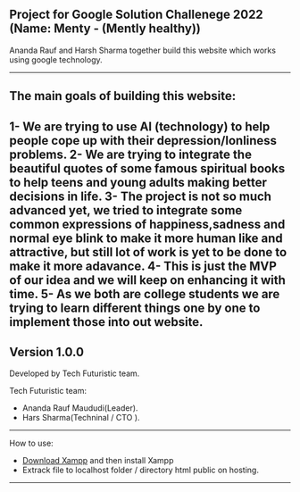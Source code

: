 Project for Google Solution Challenege 2022 (Name: Menty - (Mently healthy))
-------------------------------------------------------------------------------------------------------------------------------------------------------------------------

Ananda Rauf and Harsh Sharma together build this website which works using google technology.

-----------------------------------------------------------------------------------------------------------------

The main goals of building this website:
-----------------------------------------------------------------------------------------------------------------

1- We are trying to use AI (technology) to help people cope up with their depression/lonliness problems. 
2- We are trying to integrate the beautiful quotes of some famous spiritual books to help teens and young adults making better decisions in life.
3- The project is not so much advanced yet, we tried to integrate some common expressions of happiness,sadness and normal eye blink to make it more human like and attractive, but still lot of work is yet to be done to make it more adavance.
4- This is just the MVP of our idea and we will keep on enhancing it with time.
5- As we both are college students we are trying to learn different things one by one to implement those into out website.
-----------------------------------------------------------------------------------------------------------------

Version 1.0.0
-----------------------------------------------------------------------------------------------------------------
Developed by Tech Futuristic team.

Tech Futuristic team:
- Ananda Rauf Maududi(Leader).
- Hars Sharma(Techninal / CTO ).
-----------------------------------------------------------------------------------------------------------------
How to use:
- [Download Xampp](https://www.apachefriends.org/download.html) and then install Xampp
- Extrack file to localhost folder / directory html public on hosting.


-----------------------------------------------------------------------------------------------------------------
